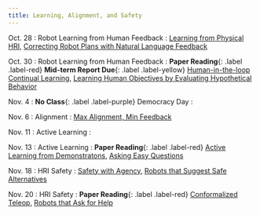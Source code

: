 ```yaml
---
title: Learning, Alignment, and Safety
---
```


Oct. 28
: Robot Learning from Human Feedback
  : [Learning from Physical HRI](https://proceedings.mlr.press/v78/bajcsy17a/bajcsy17a.pdf), [Correcting Robot Plans with Natural Language Feedback](https://arxiv.org/abs/2204.05186)

Oct. 30
: Robot Learning from Human Feedback
  : **Paper Reading**{: .label .label-red} **Mid-term Report Due**{: .label .label-yellow} 
  [Human-in-the-loop Continual Learning](https://arxiv.org/abs/2211.08416), [Learning Human Objectives by Evaluating Hypothetical Behavior](https://arxiv.org/abs/1912.05652)


Nov. 4
: **No Class**{: .label .label-purple} Democracy Day
  : 


Nov. 6
: Alignment 
  : [Max Alignment, Min Feedback](https://arxiv.org/abs/2412.04835)

Nov. 11
: Active Learning
  : 

Nov. 13
: Active Learning
  : **Paper Reading**{: .label .label-red} [Active Learning from Demonstratons](https://www.ri.cmu.edu/pub_files/2012/5/icra2012.pdf), [Asking Easy Questions](https://arxiv.org/abs/1910.04365)

Nov. 18
: HRI Safety
  : [Safety with Agency](https://arxiv.org/abs/2504.11717), [Robots that Suggest Safe Alternatives](https://arxiv.org/abs/2409.09883v2)

Nov. 20
: HRI Safety
  : **Paper Reading**{: .label .label-red} [Conformalized Teleop](https://arxiv.org/abs/2406.07767), [Robots that Ask for Help](https://arxiv.org/abs/2307.01928)

